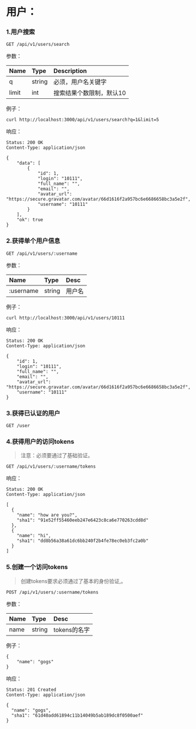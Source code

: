 # 用户：

### 1.用户搜索

```
GET /api/v1/users/search
```

参数：

| Name | Type | Description |
| :--- | :--- | :--- |
| q | string | 必须，用户名关键字 |
| limit | int | 搜索结果个数限制，默认10 |

例子：

```
curl http://localhost:3000/api/v1/users/search?q=1&limit=5
```

响应：

```
Status: 200 OK
Content-Type: application/json
```

```
{
    "data": [
        {
            "id": 1,
            "login": "10111",
            "full_name": "",
            "email": "",
            "avatar_url": "https://secure.gravatar.com/avatar/66d1616f2a957bc6e6686658bc3a5e2f",
            "username": "10111"
        }
    ],
    "ok": true
}
```

### 2.获得单个用户信息

```
GET /api/v1/users/:username
```

参数：

| Name | Type | Desc |
| :--- | :--- | :--- |
| :username | string | 用户名 |

例子：

```
curl http://localhost:3000/api/v1/users/10111
```

响应：

```
Status: 200 OK
Content-Type: application/json
```

```
{
    "id": 1,
    "login": "10111",
    "full_name": "",
    "email": "",
    "avatar_url": "https://secure.gravatar.com/avatar/66d1616f2a957bc6e6686658bc3a5e2f",
    "username": "10111"
}
```

### 3.获得已认证的用户

```
GET /user
```

### 4.获得用户的访问tokens

> 注意：必须要通过了基础验证。

```
GET /api/v1/users/:username/tokens
```

响应：

```
Status: 200 OK
Content-Type: application/json
```

```
[
  {
    "name": "how are you?",
    "sha1": "91e52ff55460eeb247e6423c8ca6e770263cdd8d"
  },
  {
    "name": "hi",
    "sha1": "dd8b56a38a61dc6bb240f2b4fe78ec0eb3fc2a0b"
  }
]
```

### 5.创建一个访问tokens

> 创建tokens要求必须通过了基本的身份验证,。

```
POST /api/v1/users/:username/tokens
```

参数：

| Name | Type | Desc |
| :--- | :--- | :--- |
| name | string | tokens的名字 |

例子：

```
{
    "name": "gogs"
}
```

响应：

```
Status: 201 Created
Content-Type: application/json
```

```
{
  "name": "gogs",
  "sha1": "61d40add61894c11b14049b5ab189dc8f0500aef"
}
```



